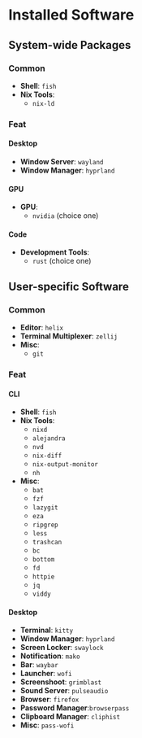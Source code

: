 # Installed Software

## System-wide Packages

### Common

- **Shell**: `fish`
- **Nix Tools**:
  - `nix-ld`

### Feat

#### Desktop

- **Window Server**: `wayland`
- **Window Manager**: `hyprland`

#### GPU

- **GPU**:
  - `nvidia` (choice one)

#### Code

- **Development Tools**:
  - `rust` (choice one)

## User-specific Software

### Common

<!--- **Editor**: `neovim`-->

- **Editor**: `helix`
- **Terminal Multiplexer**: `zellij`
- **Misc**:
  - `git`

### Feat

#### CLI

- **Shell**: `fish`
- **Nix Tools**:
  - `nixd`
  - `alejandra`
  - `nvd`
  - `nix-diff`
  - `nix-output-monitor`
  - `nh`
- **Misc**:
  - `bat`
  - `fzf`
  - `lazygit`
  - `eza`
  - `ripgrep`
  - `less`
  - `trashcan`
  - `bc`
  - `bottom`
  - `fd`
  - `httpie`
  - `jq`
  - `viddy`

#### Desktop

- **Terminal**: `kitty`
- **Window Manager**: `hyprland`
- **Screen Locker**: `swaylock`
- **Notification**: `mako`
- **Bar**: `waybar`
- **Launcher**: `wofi`
- **Screenshoot**: `grimblast`
- **Sound Server**: `pulseaudio`
- **Browser**: `firefox`
- **Password Manager**:`browserpass`
- **Clipboard Manager**: `cliphist`
- **Misc**:
  `pass-wofi`
